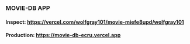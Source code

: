 ### MOVIE-DB APP
#### Inspect: https://vercel.com/wolfgray101/movie-miefe8upd/wolfgray101
####  Production: https://movie-db-ecru.vercel.app
